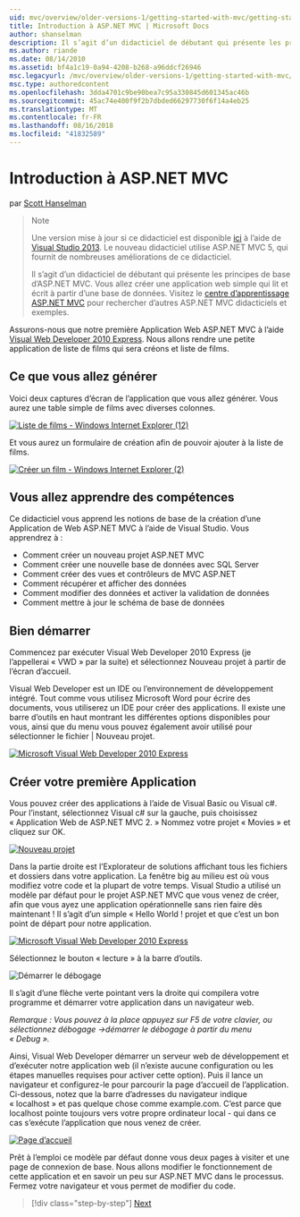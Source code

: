 ```yaml
---
uid: mvc/overview/older-versions-1/getting-started-with-mvc/getting-started-with-mvc-part1
title: Introduction à ASP.NET MVC | Microsoft Docs
author: shanselman
description: Il s’agit d’un didacticiel de débutant qui présente les principes de base d’ASP.NET MVC. Créer une application web simple qui lit et écrit à partir d’une base de données.
ms.author: riande
ms.date: 08/14/2010
ms.assetid: bf4a1c19-0a94-4208-b268-a96ddcf26946
msc.legacyurl: /mvc/overview/older-versions-1/getting-started-with-mvc/getting-started-with-mvc-part1
msc.type: authoredcontent
ms.openlocfilehash: 3dda4701c9be90bea7c95a330845d601345ac46b
ms.sourcegitcommit: 45ac74e400f9f2b7dbded66297730f6f14a4eb25
ms.translationtype: MT
ms.contentlocale: fr-FR
ms.lasthandoff: 08/16/2018
ms.locfileid: "41832589"
---
```

<a name="intro-to-aspnet-mvc"></a>Introduction à ASP.NET MVC
====================
par [Scott Hanselman](https://github.com/shanselman)

> > [!NOTE]
> > Une version mise à jour si ce didacticiel est disponible [ici](../../getting-started/introduction/getting-started.md) à l’aide de [Visual Studio 2013](https://www.microsoft.com/visualstudio/eng/2013-downloads). Le nouveau didacticiel utilise ASP.NET MVC 5, qui fournit de nombreuses améliorations de ce didacticiel.
> 
> 
> Il s’agit d’un didacticiel de débutant qui présente les principes de base d’ASP.NET MVC. Vous allez créer une application web simple qui lit et écrit à partir d’une base de données. Visitez le [centre d’apprentissage ASP.NET MVC](../../../index.md) pour rechercher d’autres ASP.NET MVC didacticiels et exemples.


Assurons-nous que notre première Application Web ASP.NET MVC à l’aide [Visual Web Developer 2010 Express](https://www.microsoft.com/express/Web/). Nous allons rendre une petite application de liste de films qui sera créons et liste de films.

## <a name="what-youll-build"></a>Ce que vous allez générer

Voici deux captures d’écran de l’application que vous allez générer. Vous aurez une table simple de films avec diverses colonnes.

[![Liste de films - Windows Internet Explorer (12)](getting-started-with-mvc-part1/_static/image2.png)](getting-started-with-mvc-part1/_static/image1.png)

Et vous aurez un formulaire de création afin de pouvoir ajouter à la liste de films.

[![Créer un film - Windows Internet Explorer (2)](getting-started-with-mvc-part1/_static/image4.png)](getting-started-with-mvc-part1/_static/image3.png)

## <a name="skills-youll-learn"></a>Vous allez apprendre des compétences

Ce didacticiel vous apprend les notions de base de la création d’une Application de Web ASP.NET MVC à l’aide de Visual Studio. Vous apprendrez à :

- Comment créer un nouveau projet ASP.NET MVC
- Comment créer une nouvelle base de données avec SQL Server
- Comment créer des vues et contrôleurs de MVC ASP.NET
- Comment récupérer et afficher des données
- Comment modifier des données et activer la validation de données
- Comment mettre à jour le schéma de base de données

## <a name="get-started"></a>Bien démarrer

Commencez par exécuter Visual Web Developer 2010 Express (je l’appellerai « VWD » par la suite) et sélectionnez Nouveau projet à partir de l’écran d’accueil.

Visual Web Developer est un IDE ou l’environnement de développement intégré. Tout comme vous utilisez Microsoft Word pour écrire des documents, vous utiliserez un IDE pour créer des applications. Il existe une barre d’outils en haut montrant les différentes options disponibles pour vous, ainsi que du menu vous pouvez également avoir utilisé pour sélectionner le fichier | Nouveau projet.

[![Microsoft Visual Web Developer 2010 Express](getting-started-with-mvc-part1/_static/image6.png)](getting-started-with-mvc-part1/_static/image5.png)

## <a name="creating-your-first-application"></a>Créer votre première Application

Vous pouvez créer des applications à l’aide de Visual Basic ou Visual c#. Pour l’instant, sélectionnez Visual c# sur la gauche, puis choisissez « Application Web de ASP.NET MVC 2. » Nommez votre projet « Movies » et cliquez sur OK.

[![Nouveau projet](getting-started-with-mvc-part1/_static/image8.png)](getting-started-with-mvc-part1/_static/image7.png)

Dans la partie droite est l’Explorateur de solutions affichant tous les fichiers et dossiers dans votre application. La fenêtre big au milieu est où vous modifiez votre code et la plupart de votre temps. Visual Studio a utilisé un modèle par défaut pour le projet ASP.NET MVC que vous venez de créer, afin que vous ayez une application opérationnelle sans rien faire dès maintenant ! Il s’agit d’un simple « Hello World ! projet et que c’est un bon point de départ pour notre application.

[![Microsoft Visual Web Developer 2010 Express](getting-started-with-mvc-part1/_static/image10.png)](getting-started-with-mvc-part1/_static/image9.png)

Sélectionnez le bouton « lecture » à la barre d’outils.

![Démarrer le débogage](getting-started-with-mvc-part1/_static/image11.png)

Il s’agit d’une flèche verte pointant vers la droite qui compilera votre programme et démarrer votre application dans un navigateur web.

*Remarque : Vous pouvez à la place appuyez sur F5 de votre clavier, ou sélectionnez débogage -&gt;démarrer le débogage à partir du menu « Debug ».*

Ainsi, Visual Web Developer démarrer un serveur web de développement et d’exécuter notre application web (il n’existe aucune configuration ou les étapes manuelles requises pour activer cette option). Puis il lance un navigateur et configurez-le pour parcourir la page d’accueil de l’application. Ci-dessous, notez que la barre d’adresses du navigateur indique « localhost » et pas quelque chose comme example.com. C’est parce que localhost pointe toujours vers votre propre ordinateur local - qui dans ce cas s’exécute l’application que nous venez de créer.

[![Page d’accueil](getting-started-with-mvc-part1/_static/image13.png)](getting-started-with-mvc-part1/_static/image12.png)

Prêt à l’emploi ce modèle par défaut donne vous deux pages à visiter et une page de connexion de base. Nous allons modifier le fonctionnement de cette application et en savoir un peu sur ASP.NET MVC dans le processus. Fermez votre navigateur et vous permet de modifier du code.

> [!div class="step-by-step"]
> [Next](getting-started-with-mvc-part2.md)
